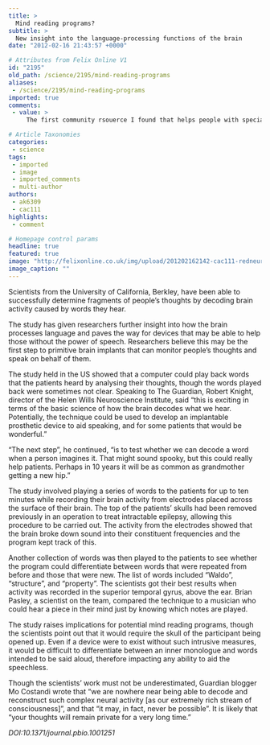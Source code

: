```yaml
---
title: >
  Mind reading programs?
subtitle: >
  New insight into the language-processing functions of the brain
date: "2012-02-16 21:43:57 +0000"

# Attributes from Felix Online V1
id: "2195"
old_path: /science/2195/mind-reading-programs
aliases:
 - /science/2195/mind-reading-programs
imported: true
comments:
 - value: >
     The first community rsouerce I found that helps people with special needs was the Fairbanks Resource Agency, or FRA. The FRA is a non-profit organization that helps out children and adults. They help promote independence and give people with special needs the “Opportunity to be fully integrated into the community where education, employment, housing, recreation and family support services” are offered to them the same as any other individual. The FRA was originally called Fairbanks Rehabilitation Association when it was first created in 1967, but changed its name in 1987.The FRA has over 300 employees that provide care to the residents with special needs in the interior Alaska. The FRA is located in Fairbanks, AK at 805 Airport Way. You can call (907) 456-8901 for more information regarding the Fairbanks Resource Agency.I also found a similar community rsouerce that started in Anchorage in 1983, but has expanded to Fairbanks and the Matanuska-Susitna Valley areas. The private non-profit organization is

# Article Taxonomies
categories:
 - science
tags:
 - imported
 - image
 - imported_comments
 - multi-author
authors:
 - ak6309
 - cac111
highlights:
 - comment

# Homepage control params
headline: true
featured: true
image: "http://felixonline.co.uk/img/upload/201202162142-cac111-redneuronal.gif"
image_caption: ""
---
```


Scientists from the University of California, Berkley, have been able to successfully determine fragments of people’s thoughts by decoding brain activity caused by words they hear.

The study has given researchers further insight into how the brain processes language and paves the way for devices that may be able to help those without the power of speech. Researchers believe this may be the first step to primitive brain implants that can monitor people’s thoughts and speak on behalf of them.

The study held in the US showed that a computer could play back words that the patients heard by analysing their thoughts, though the words played back were sometimes not clear. Speaking to The Guardian, Robert Knight, director of the Helen Wills Neuroscience Institute, said “this is exciting in terms of the basic science of how the brain decodes what we hear. Potentially, the technique could be used to develop an implantable prosthetic device to aid speaking, and for some patients that would be wonderful.”

“The next step”, he continued, “is to test whether we can decode a word when a person imagines it. That might sound spooky, but this could really help patients. Perhaps in 10 years it will be as common as grandmother getting a new hip.”

The study involved playing a series of words to the patients for up to ten minutes while recording their brain activity from electrodes placed across the surface of their brain. The top of the patients’ skulls had been removed previously in an operation to treat intractable epilepsy, allowing this procedure to be carried out. The activity from the electrodes showed that the brain broke down sound into their constituent frequencies and the program kept track of this.

Another collection of words was then played to the patients to see whether the program could differentiate between words that were repeated from before and those that were new. The list of words included “Waldo”, “structure”, and “property”. The scientists got their best results when activity was recorded in the superior temporal gyrus, above the ear. Brian Pasley, a scientist on the team, compared the technique to a musician who could hear a piece in their mind just by knowing which notes are played.

The study raises implications for potential mind reading programs, though the scientists point out that it would require the skull of the participant being opened up. Even if a device were to exist without such intrusive measures, it would be difficult to differentiate between an inner monologue and words intended to be said aloud, therefore impacting any ability to aid the speechless.

Though the scientists’ work must not be underestimated, Guardian blogger Mo Costandi wrote that “we are nowhere near being able to decode and reconstruct such complex neural activity [as our extremely rich stream of consciousness]”, and that “it may, in fact, never be possible”. It is likely that “your thoughts will remain private for a very long time.”

_DOI:10.1371/journal.pbio.1001251_
